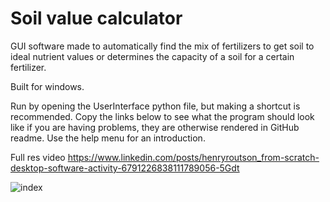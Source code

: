  #  Soil value calculator
 
GUI software made to automatically find the mix of fertilizers to get soil to ideal nutrient values or determines the capacity of a soil for a certain fertilizer.

Built for windows.

Run by opening the UserInterface python file, but making a shortcut is recommended. Copy the links below to see what the program should look like if you are having problems, they are otherwise rendered in GitHub readme. Use the help menu for an introduction.

Full res video
https://www.linkedin.com/posts/henryroutson_from-scratch-desktop-software-activity-6791226838111789056-5Gdt


![index](https://user-images.githubusercontent.com/69740744/106995733-6fd60c00-6777-11eb-9f27-24a279baeecd.png)
